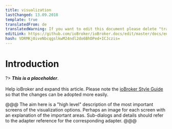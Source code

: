 ```yaml
---
title: visualization
lastChanged: 13.09.2018
template: true
translatedFrom: de
translatedWarning: If you want to edit this document please delete "translatedFrom" field, elsewise this document will be translated automatically again
editLink: https://github.com/ioBroker/ioBroker.docs/edit/master/docs/en/viz/README.md
hash: VDRMKj0iveNbcqgslkwM24ndl2do6BhDPed+ICJczis=
---
```

# Introduction
?> ***This is a placeholder***.<br><br> Help ioBroker and expand this article. Please note the [ioBroker Style Guide](community/styleguidedoc) so that the changes can be adopted more easily.

@@@ The aim here is a "high level" description of the most important screens of the visualization options. Perhaps an image for each screen with an explanation of the important areas.
Sub-dialogs and details should refer to the adapter reference for the corresponding adapter.
@@@